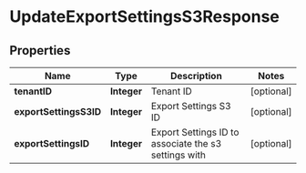 
# UpdateExportSettingsS3Response

## Properties
Name | Type | Description | Notes
------------ | ------------- | ------------- | -------------
**tenantID** | **Integer** | Tenant ID |  [optional]
**exportSettingsS3ID** | **Integer** | Export Settings S3 ID |  [optional]
**exportSettingsID** | **Integer** | Export Settings ID to associate the s3 settings with |  [optional]



